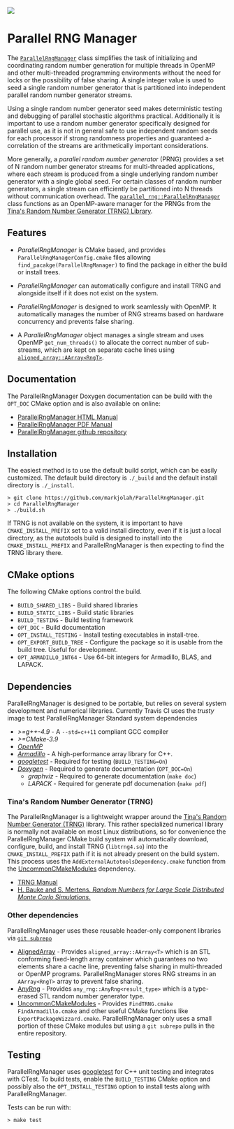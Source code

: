 <!--[![Build Status](https://travis-ci.org/markjolah/ParallelRngManager.svg?branch=master)](https://travis-ci.org/markjolah/ParallelRngManager)-->
<a href="https://travis-ci.org/markjolah/ParallelRngManager"><img src="https://travis-ci.org/markjolah/ParallelRngManager.svg?branch=master"/></a>
# Parallel RNG Manager

The [`ParallelRngManager`](https://markjolah.github.io/ParallelRngManager/classparallel__rng_1_1ParallelRngManager.html) class simplifies the task of initializing and coordinating random number generation for multiple threads in OpenMP and other multi-threaded programming environments without the need for locks or the possibility of false sharing.  A single integer value is used to seed a single random number generator that is partitioned into independent parallel random number generator streams.

Using a single random number generator seed makes deterministic testing and debugging of parallel stochastic algorithms practical.  Additionally it is important to use a random number generator specifically designed for parallel use, as it is not in general safe to use independent random seeds for each processor if strong randomness properties and guaranteed a-correlation of the streams are arithmetically important considerations.

More generally, a _parallel random number generator_ (PRNG) provides a set of N random number generator streams for multi-threaded applications, where each stream is produced from a single underlying random number generator with a single global seed.  For certain classes of random number generators, a single stream can efficiently be partitioned into N threads without communication overhead. The [`parallel_rng::ParallelRngManager`](https://markjolah.github.io/ParallelRngManager/classparallel__rng_1_1ParallelRngManager.html) class functions as an OpenMP-aware manager for the PRNGs from the [Tina's Random Number Generator (TRNG) Library](https://www.numbercrunch.de/trng/).

## Features
 * *ParallelRngManager* is CMake based, and provides `ParallelRngManagerConfig.cmake` files allowing `find_pacakge(ParallelRngManager)` to find the package in either the build or install trees.
 * *ParallelRngManager* can automatically configure and install TRNG and alongside itself if it does not exist on the system.
 * *ParallelRngManager* is designed to work seamlessly with OpenMP.  It automatically manages the number of RNG streams based on hardware concurrency and prevents false sharing.

 * A *ParallelRngManager* object manages a single stream and uses OpenMP `get_num_threads()` to  allocate the correct number of sub-streams, which are kept on separate cache lines using [`aligned_array::AArray<RngT>`](https://github.com/markjolah/AlignedArray).

## Documentation
The ParallelRngManager Doxygen documentation can be build with the `OPT_DOC` CMake option and is also available on online:
  * [ParallelRngManager HTML Manual](https://markjolah.github.io/ParallelRngManager/index.html)
  * [ParallelRngManager PDF Manual](https://markjolah.github.io/ParallelRngManager/pdf/ParallelRngManager-0.3-reference.pdf)
  * [ParallelRngManager github repository](https://github.com/markjolah/ParallelRngManager)

## Installation

The easiest method is to use the default build script, which can be easily customized.  The default build directory is `./_build` and the default install directory is `./_install`.

    > git clone https://github.com/markjolah/ParallelRngManager.git
    > cd ParallelRngManager
    > ./build.sh

If TRNG is not available on the system, it is important to have `CMAKE_INSTALL_PREFIX` set to a valid install directory, even if it is just a local directory, as the autotools build is designed to install into the `CMAKE_INSTALL_PREFIX` and ParallelRngManager is then expecting to find the TRNG library there.

## CMake options
The following CMake options control the build.
 * `BUILD_SHARED_LIBS` - Build shared libraries
 * `BUILD_STATIC_LIBS` - Build static libraries
 * `BUILD_TESTING` - Build testing framework
 * `OPT_DOC` - Build documentation
 * `OPT_INSTALL_TESTING` - Install testing executables in install-tree.
 * `OPT_EXPORT_BUILD_TREE` - Configure the package so it is usable from the build tree.  Useful for development.
 * `OPT_ARMADILLO_INT64` - Use 64-bit integers for Armadillo, BLAS, and LAPACK.

## Dependencies

ParallelRngManager is designed to be portable, but relies on several system development and numerical libraries.
Currently Travis CI uses the *trusty* image to test ParallelRngManager
Standard system dependencies
 * *>=g++-4.9* - A `--std=c++11` compliant GCC compiler
 * *>=CMake-3.9*
 * [*OpenMP*](https://www.openmp.org/)
 * [*Armadillo*](http://arma.sourceforge.net/docs.html) - A high-performance array library for C++.
 * [*googletest*](https://github.com/google/googletest) - Required for testing (`BUILD_TESTING=On`)
 * [*Doxygen*](https://github.com/google/googletest) - Required to generate documentation (`OPT_DOC=On`)
    * *graphviz* - Required to generate documentation (`make doc`)
    * *LAPACK* - Required for generate pdf documenation (`make pdf`)

### Tina's Random Number Generator (TRNG)

The ParallelRngManager is a lightweight wrapper around the [Tina's Random Number Generator (TRNG)](https://www.numbercrunch.de/trng/) library.  This rather specialized numerical library is normally not available on most Linux distributions, so for convenience the ParallelRngManager CMake build system will automatically download, configure, build, and install TRNG (`libtrng4.so`) into the `CMAKE_INSTALL_PREFIX` path if it is not already present on the build system.  This process uses the `AddExternalAutotoolsDependency.cmake` function from the [UncommonCMakeModules](https://github.com/markjolah/UncommonCMakeModules) dependency.

  * [TRNG Manual](https://www.numbercrunch.de/trng/trng.pdf)
  * [H. Bauke and S. Mertens.  _Random Numbers for Large Scale Distributed Monte Carlo Simulations_.](http://arxiv.org/abs/cond-mat/0609584)

### Other dependencies
ParallelRngManager uses these reusable header-only component libraries via  [`git subrepo`](https://github.com/ingydotnet/git-subrepo)
  *  [AlignedArray](https://github.com/markjolah/AlignedArray) - Provides `aligned_array::AArray<T>` which is an STL conforming fixed-length array container which guarantees no two elements share a cache line, preventing false sharing in multi-threaded or OpenMP programs.  ParallelRngManager stores RNG streams in an `AArray<RngT>` array to prevent false sharing.
  *  [AnyRng](https://github.com/markjolah/AnyRng) - Provides `any_rng::AnyRng<result_type>` which is a type-erased STL random number generator type.
  *  [UncommonCMakeModules](https://github.com/markjolah/UncommonCMakeModules) - Provides `FindTRNG.cmake` `FindArmadillo.cmake` and other useful CMake functions like `ExportPackageWizzard.cmake`.  ParallelRngManager only uses a small portion of these CMake modules but using a `git subrepo` pulls in the entire repository.



## Testing
ParallelRngManager uses [googletest](https://github.com/google/googletest) for C++ unit testing and integrates with CTest.  To build tests, enable the `BUILD_TESTING` CMake option and possibly also the `OPT_INSTALL_TESTING` option to install tests along with ParallelRngManager.

Tests can be run with:

    > make test
